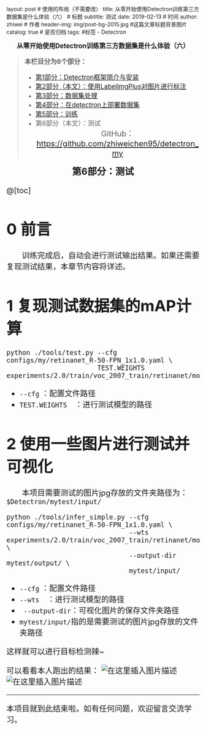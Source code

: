 ﻿layout:     post              # 使用的布局（不需要改）
title:      从零开始使用Detectron训练第三方数据集是什么体验（六）         # 标题
subtitle:   测试
date:       2019-02-13    # 时间
author:     zhiwei        # 作者
header-img: img/post-bg-2015.jpg  #这篇文章标题背景图片
catalog: true             # 是否归档
tags:               #标签
    - Detectron
**<center><b><big>从零开始使用Detectron训练第三方数据集是什么体验（六）</b></center>**

> **本栏目分为6个部分：**
>
> - [第1部分：Detectron框架简介与安装](https://blog.csdn.net/zw__chen/article/details/86723277)
> - [第2部分（本文）：使用LabelImgPlus对图片进行标注](https://blog.csdn.net/zw__chen/article/details/87188004)
> - [第3部分：数据集处理](https://blog.csdn.net/zw__chen/article/details/87202034)
> - [第4部分：在detectron上部署数据集](https://blog.csdn.net/zw__chen/article/details/87209669)
> -  [第5部分：训练](https://blog.csdn.net/zw__chen/article/details/87210932)
> - 第6部分（本文）：测试
<big><center> GitHub：https://github.com/zhiweichen95/detectron_my

<center><b><big>第6部分：测试</big></b></center>

@[toc]
# 0 前言
&emsp;&emsp;训练完成后，自动会进行测试输出结果。如果还需要复现测试结果，本章节内容将详述。
# 1 复现测试数据集的mAP计算

```
python ./tools/test.py --cfg configs/my/retinanet_R-50-FPN_1x1.0.yaml \
                       TEST.WEIGHTS experiments/2.0/train/voc_2007_train/retinanet/model_final.pkl
```
-  `--cfg` ：配置文件路径
- `TEST.WEIGHTS  `：进行测试模型的路径

# 2 使用一些图片进行测试并可视化
&emsp;&emsp;本项目需要测试的图片jpg存放的文件夹路径为：`$Detectron/mytest/input/`
```
python ./tools/infer_simple.py --cfg configs/my/retinanet_R-50-FPN_1x1.0.yaml \
                               --wts experiments/2.0/train/voc_2007_train/retinanet/model_final.pkl \
                               --output-dir mytest/output/ \
                               mytest/input/
```
-  `--cfg` ：配置文件路径
- `--wts  `：进行测试模型的路径
- ` --output-dir`：可视化图片的保存文件夹路径
- `mytest/input/`指的是需要测试的图片jpg存放的文件夹路径

这样就可以进行目标检测辣~

可以看看本人跑出的结果：
![在这里插入图片描述](https://img-blog.csdnimg.cn/20190213223609279.png?x-oss-process=image/watermark,type_ZmFuZ3poZW5naGVpdGk,shadow_10,text_aHR0cHM6Ly9ibG9nLmNzZG4ubmV0L3p3X19jaGVu,size_16,color_FFFFFF,t_70)
![在这里插入图片描述](https://img-blog.csdnimg.cn/20190213223648895.png?x-oss-process=image/watermark,type_ZmFuZ3poZW5naGVpdGk,shadow_10,text_aHR0cHM6Ly9ibG9nLmNzZG4ubmV0L3p3X19jaGVu,size_16,color_FFFFFF,t_70)
<hr>
本项目就到此结束啦。如有任何问题，欢迎留言交流学习。
